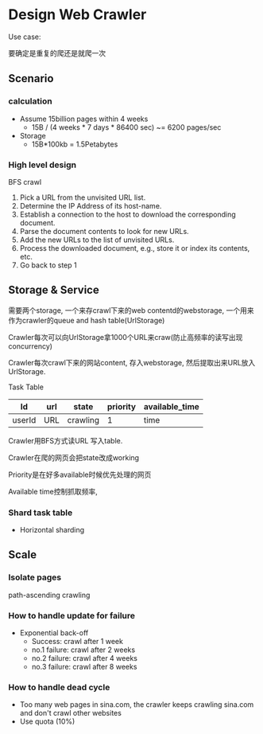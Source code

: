 # Design Web Crawler

Use case:

要确定是重复的爬还是就爬一次



## Scenario

### calculation 

- Assume 15billion pages within 4 weeks
  - 15B / (4 weeks * 7 days * 86400 sec) ~= 6200 pages/sec
- Storage
  - 15B*100kb = 1.5Petabytes



### High level design

BFS crawl

1. Pick a URL from the unvisited URL list.
2. Determine the IP Address of its host-name.
3. Establish a connection to the host to download the corresponding document.
4. Parse the document contents to look for new URLs.
5. Add the new URLs to the list of unvisited URLs.
6. Process the downloaded document, e.g., store it or index its contents, etc.
7. Go back to step 1





## Storage & Service

需要两个storage, 一个来存crawl下来的web contentd的webstorage,  一个用来作为crawler的queue and hash table(UrlStorage)



Crawler每次可以向UrlStorage拿1000个URL来craw(防止高频率的读写出现concurrency)

Crawler每次crawl下来的网站content, 存入webstorage, 然后提取出来URL放入UrlStorage. 

Task Table

| Id     | url  | state    | priority | available_time |
| ------ | ---- | -------- | -------- | -------------- |
| userId | URL  | crawling | 1        | time           |


Crawler用BFS方式读URL 写入table.

Crawler在爬的网页会把state改成working

Priority是在好多available时候优先处理的网页

Available time控制抓取频率, 



### Shard task table

- Horizontal sharding



## Scale

### Isolate pages

path-ascending crawling



### How to handle update for failure

- Exponential back-off
  - Success: crawl after 1 week
  - no.1 failure: crawl after 2 weeks
  - no.2 failure: crawl after 4 weeks
  - no.3 failure: crawl after 8 weeks

### How to handle dead cycle

- Too many web pages in sina.com, the crawler keeps crawling sina.com and don't crawl other websites
- Use quota (10%)